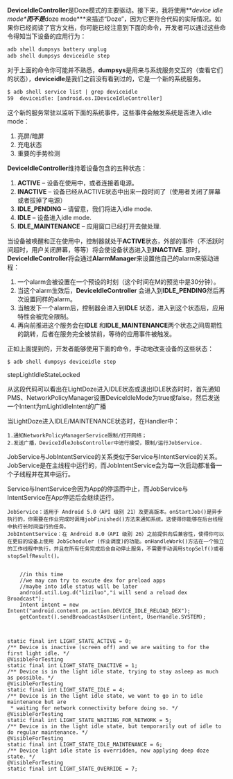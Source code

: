 **DeviceIdleController**是Doze模式的主要驱动。接下来，我将使用***device idle mode\***而不是***doze mode\***来描述“Doze”，因为它更符合代码的实际情况。如果你已经阅读了官方文档，你可能已经注意到下面的命令，开发者可以通过这些命令得知当下设备的应用行为：

```html
adb shell dumpsys battery unplug
adb shell dumpsys deviceidle step
```

对于上面的命令你可能并不熟悉，**dumpsys**是用来与系统服务交互的（查看它们的状态），**deviceidle**是我们之前没有看到过的，它是一个新的系统服务。

```html
$ adb shell service list | grep deviceidle
59  deviceidle: [android.os.IDeviceIdleController]
```



这个新的服务常驻以监听下面的系统事件，这些事件会触发系统是否进入idle mode：

1. 亮屏/暗屏
2. 充电状态
3. 重要的手势检测

**DeviceIdleController**维持着设备包含的五种状态：

1. **ACTIVE** – 设备在使用中，或者连接着电源。
2. **INACTIVE** – 设备已经从ACTIVE状态中出来一段时间了（使用者关闭了屏幕或者拔掉了电源）
3. **IDLE_PENDING** – 请留意，我们将进入idle mode.
4. **IDLE** – 设备进入idle mode.
5. **IDLE_MAINTENANCE** – 应用窗口已经打开去做处理.

当设备被唤醒和正在使用中，控制器就处于**ACTIVE**状态，外部的事件（不活跃时间超时，用户关闭屏幕，等等）将会使设备状态进入到**INACTIVE**. 那时，**DeviceIdleController**将会通过**AlarmManager**来设置他自己的alarm来驱动进程：

1. 一个alarm会被设置在一个预设的时刻（这个时间在M的预览中是30分钟）。
2. 当这个alarm生效后，**DeviceIdleController** 会进入到**IDLE_PENDING**然后再次设置同样的alarm。
3. 当触发下一个alarm后，控制器会进入到**IDLE** 状态，进入到这个状态后，应用特性会被完全限制。
4. 再向前推进这个服务会在**IDLE** 和**IDLE_MAINTENANCE**两个状态之间周期性的跳转，后者在服务完全被禁前，等待的应用事件被触发。

正如上面提到的，开发者能够使用下面的命令，手动地改变设备的这些状态：



```html
$ adb shell dumpsys deviceidle step
```





stepLightIdleStateLocked

从这段代码可以看出在LightDoze进入IDLE状态或退出IDLE状态时时，首先通知PMS、NetworkPolicyManager设置DeviceIdleMode为true或false，然后发送一个Intent为mLightIdleIntent的广播

当LightDoze进入IDLE/MAINTENANCE状态时，在Handler中：

    1.通知NetworkPolicyManagerService限制/打开网络；
    2.发送广播，DeviceIdleJobsController中进行接受，限制/运行JobService.
JobService与JobIntentService的关系类似于Service与IntentService的关系。JobService是在主线程中运行的，而JobIntentService会为每一次启动都准备一个子线程并在其中运行。

Service与InentService会因为App的停运而中止，而JobService与IntentService在App停运后会继续运行。

    JobService：适用于 Android 5.0（API 级别 21）及更高版本。onStartJob()是异步执行的，你需要在作业完成时调用jobFinished()方法来通知系统。这使得你能够在后台线程中执行长时间运行的任务。
    JobIntentService：在 Android 8.0（API 级别 26）之前提供向后兼容性，使得你可以在更旧的设备上使用 JobScheduler (作业调度)的功能。onHandleWork()方法在一个独立的工作线程中执行，并且在所有任务完成后会自动停止服务，不需要手动调用stopSelf()或者stopSelfResult()。


        //in this time 
        //we may can try to excute dex for preload apps
        //maybe into idle status will be later 
        android.util.Log.d("liziluo","i will send a reload dex Broadcast");
        Intent intent = new Intent("android.content.pm.action.DEVICE_IDLE_RELOAD_DEX");
        getContext().sendBroadcastAsUser(intent, UserHandle.SYSTEM);



    static final int LIGHT_STATE_ACTIVE = 0;
    /** Device is inactive (screen off) and we are waiting to for the first light idle. */
    @VisibleForTesting
    static final int LIGHT_STATE_INACTIVE = 1;
    /** Device is in the light idle state, trying to stay asleep as much as possible. */
    @VisibleForTesting
    static final int LIGHT_STATE_IDLE = 4;
    /** Device is in the light idle state, we want to go in to idle maintenance but are
     * waiting for network connectivity before doing so. */
    @VisibleForTesting
    static final int LIGHT_STATE_WAITING_FOR_NETWORK = 5;
    /** Device is in the light idle state, but temporarily out of idle to do regular maintenance. */
    @VisibleForTesting
    static final int LIGHT_STATE_IDLE_MAINTENANCE = 6;
    /** Device light idle state is overridden, now applying deep doze state. */
    @VisibleForTesting
    static final int LIGHT_STATE_OVERRIDE = 7;